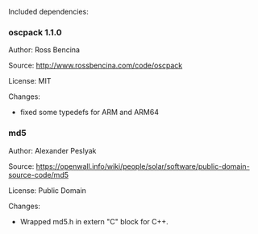 Included dependencies:

### oscpack 1.1.0

Author: Ross Bencina

Source: http://www.rossbencina.com/code/oscpack

License: MIT

Changes:

* fixed some typedefs for ARM and ARM64

### md5

Author: Alexander Peslyak

Source: https://openwall.info/wiki/people/solar/software/public-domain-source-code/md5

License: Public Domain

Changes:

* Wrapped md5.h in extern "C" block for C++.


